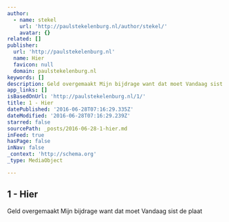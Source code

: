 ```yaml
---
author:
  - name: stekel
    url: 'http://paulstekelenburg.nl/author/stekel/'
    avatar: {}
related: []
publisher:
  url: 'http://paulstekelenburg.nl'
  name: Hier
  favicon: null
  domain: paulstekelenburg.nl
keywords: []
description: Geld overgemaakt Mijn bijdrage want dat moet Vandaag sist de plaat
app_links: []
isBasedOnUrl: 'http://paulstekelenburg.nl/1/'
title: 1 - Hier
datePublished: '2016-06-28T07:16:29.335Z'
dateModified: '2016-06-28T07:16:29.239Z'
starred: false
sourcePath: _posts/2016-06-28-1-hier.md
inFeed: true
hasPage: false
inNav: false
_context: 'http://schema.org'
_type: MediaObject

---
```

<article style=""><h1>1 - Hier</h1><p>Geld overgemaakt Mijn bijdrage want dat moet Vandaag sist de plaat</p></article>